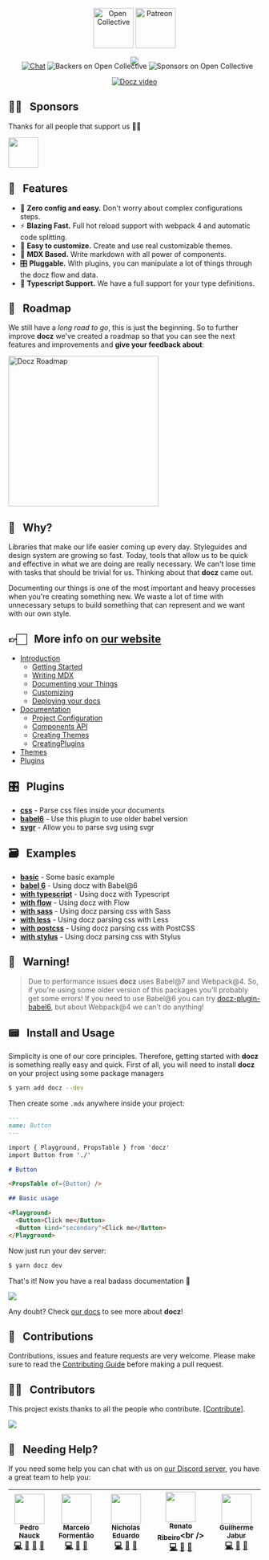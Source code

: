 <p align="center">
  <a href="https://opencollective.com/docz" target="_blank"><img src="https://cdn-std.dprcdn.net/files/acc_649651/Q5nVhT" height="80" alt="Open Collective"></a>
  <a href="https://www.patreon.com/pedronauck" target="_blank"><img src="https://cdn-std.dprcdn.net/files/acc_649651/plrSCT" height="80" alt="Patreon"></a>
</p>

<p align="center" style="margin-bottom: -20px">
  <img src="https://cdn-std.dprcdn.net/files/acc_649651/BSPk3z">
</p>

<p align="center">
  <img src="https://img.shields.io/npm/v/docz.svg" alt="">
  <img src="https://img.shields.io/badge/license-MIT-blue.svg" alt="">
  <img src="https://img.shields.io/npm/dt/docz.svg" alt="">
  <a href="https://discord.gg/YQE4MbD"><img src="https://img.shields.io/badge/chat-on%20discord-7289da.svg" alt="Chat"></a>
  <img src="https://opencollective.com/docz/backers/badge.svg" alt="Backers on Open Collective">
  <img src="https://opencollective.com/docz/sponsors/badge.svg" alt="Sponsors on Open Collective">
</p>


<p align="center">
  <a href="http://docz.site" target="_blank">
    <img src="https://cdn-std.dprcdn.net/files/acc_649651/lvs55S" alt="Docz video">
  </a>
</p>

## 🙌🏻 &nbsp; Sponsors

Thanks for all people that support us 🙏🏻

<a href="https://impulso.work" target="_blank">
  <img src="https://cdn-std.dprcdn.net/files/acc_649651/OosgCe" width="60">
</a>

## 🎩 &nbsp; Features

- 🧘 **Zero config and easy.** Don't worry about complex configurations steps.
- ⚡️ **Blazing Fast.** Full hot reload support with webpack 4 and automatic code splitting.
- 💅 **Easy to customize.** Create and use real customizable themes.
- 📝 **MDX Based.** Write markdown with all power of components.
- 🎛 **Pluggable.** With plugins, you can manipulate a lot of things through the docz flow and data.
- 🔐 **Typescript Support.** We have a full support for your type definitions.

## 🚀 &nbsp; Roadmap

We still have a *long road to go*, this is just the beginning. So to further improve **docz** we've created a roadmap so that you can see the next features and improvements and **give your feedback about**:

<a href="http://feedback.docz.site/roadmap" target="_blank">
  <img src="https://cdn-std.dprcdn.net/files/acc_649651/ogSCYY" alt="Docz Roadmap" width="300">
</a>

## 🤔 &nbsp; Why?

Libraries that make our life easier coming up every day. Styleguides and design system are growing so fast. Today, tools that allow us to be quick and effective in what we are doing are really necessary. We can't lose time with tasks that should be trivial for us. Thinking about that **docz** came out.

Documenting our things is one of the most important and heavy processes when you're creating something new. We waste a lot of time with unnecessary setups to build something that can represent and we want with our own style.

## 👉🏻 &nbsp; More info on [our website](https://docz.site)

- [Introduction](http://www.docz.site/introduction)
  - [Getting Started](http://www.docz.site/introduction/getting-started)
  - [Writing MDX](http://www.docz.site/introduction/writing-mdx)
  - [Documenting your Things](http://www.docz.site/introduction/documenting-your-things)
  - [Customizing](http://www.docz.site/introduction/customizing)
  - [Deploying your docs](http://www.docz.site/introduction/deploying-your-docs)
- [Documentation](http://www.docz.site/documentation)
  - [Project Configuration](http://www.docz.site/documentation/project-configuration)
  - [Components API](http://www.docz.site/documentation/components-api)
  - [Creating Themes](http://www.docz.site/documentation/creating-themes)
  - [CreatingPlugins](http://www.docz.site/documentation/creating-plugins)
- [Themes](http://www.docz.site/themes)
- [Plugins](http://www.docz.site/plugins)

## 🎛 &nbsp; Plugins

- **[css](https://github.com/pedronauck/docz/blob/master/packages/docz-plugin-css)** - Parse css files inside your documents
- **[babel6](https://github.com/pedronauck/docz/blob/master/packages/docz-plugin-babel6)** - Use this plugin to use older babel version
- **[svgr](https://github.com/pedronauck/docz/blob/master/packages/docz-plugin-svgr)** - Allow you to parse svg using svgr

## 🗃 &nbsp; Examples

- **[basic](https://github.com/pedronauck/docz/tree/master/examples/basic)** - Some basic example
- **[babel 6](https://github.com/pedronauck/docz/tree/master/examples/babel6)** - Using docz with Babel@6
- **[with typescript](https://github.com/pedronauck/docz/tree/master/examples/typescript)** - Using docz with Typescript
- **[with flow](https://github.com/pedronauck/docz/tree/master/examples/flow)** - Using docz with Flow
- **[with sass](https://github.com/pedronauck/docz/tree/master/examples/css-sass)** - Using docz parsing css with Sass
- **[with less](https://github.com/pedronauck/docz/tree/master/examples/css-less)** - Using docz parsing css with Less
- **[with postcss](https://github.com/pedronauck/docz/tree/master/examples/css-postcss)** - Using docz parsing css with PostCSS
- **[with stylus](https://github.com/pedronauck/docz/tree/master/examples/css-stylus)** - Using docz parsing css with Stylus

## 🚧 &nbsp; Warning!

> Due to performance issues **docz** uses Babel@7 and Webpack@4. So, if you're using some older version of this packages you'll probably get some errors! If you need to use Babel@6 you can try [docz-plugin-babel6](https://github.com/pedronauck/docz/blob/master/packages/docz-plugin-babel6), but about Webpack@4 we can't do anything!

## 📟 &nbsp; Install and Usage

Simplicity is one of our core principles. Therefore, getting started with **docz** is something really easy and quick. First of all, you will need to install **docz** on your project using some package managers

```bash
$ yarn add docz --dev
```

Then create some `.mdx` anywhere inside your project:

```markdown
---
name: Button
---

import { Playground, PropsTable } from 'docz'
import Button from './'

# Button

<PropsTable of={Button} />

## Basic usage

<Playground>
  <Button>Click me</Button>
  <Button kind="secondary">Click me</Button>
</Playground>
```

Now just run your dev server:

```bash
$ yarn docz dev
```

That's it! Now you have a real badass documentation 👊

![](https://cdn-std.dprcdn.net/files/acc_649651/7RRXv)

Any doubt? Check [our docs](http://docz.site) to see more about **docz**!

## 🤝 &nbsp; Contributions

Contributions, issues and feature requests are very welcome.
Please make sure to read the [Contributing Guide](/CONTRIBUTING.md) before making a pull request.

## 💪🏻 &nbsp; Contributors

This project exists thanks to all the people who contribute. [[Contribute](CONTRIBUTING.md)].

<a href="https://github.com/pedronauck/docz/graphs/contributors"><img src="https://opencollective.com/docz/contributors.svg?width=890&button=false" /></a>

## 💭 &nbsp; Needing Help?

If you need some help you can chat with us on [our Discord server](https://discord.gg/Qec87en), you have a great team to help you:

<!-- ALL-CONTRIBUTORS-LIST:START - Do not remove or modify this section -->
<!-- prettier-ignore -->
| [<img src="https://avatars3.githubusercontent.com/u/2029172?v=4" width="60px;"/><br /><sub><b>Pedro Nauck</b></sub>](https://github.com/pedronauck)<br />[💻](https://github.com/pedronauck/docz/commits?author=pedronauck "Code") [📖](https://github.com/pedronauck/docz/commits?author=pedronauck "Documentation") [🐛](https://github.com/pedronauck/docz/issues?q=author%3Apedronauck "Bug reports") [👀](#review-pedronauck "Reviewed Pull Requests") | [<img src="https://avatars3.githubusercontent.com/u/5435657?v=4" width="60px;"/><br /><sub><b>Marcelo Formentão</b></sub>](https://github.com/marceloavf)<br />[💻](https://github.com/pedronauck/docz/commits?author=marceloavf "Code") [📖](https://github.com/pedronauck/docz/commits?author=marceloavf "Documentation") [🐛](https://github.com/pedronauck/docz/issues?q=author%3Amarceloavf "Bug reports") | [<img src="https://avatars0.githubusercontent.com/u/3238901?s=460&v=4" width="60px;"/><br /><sub><b>Nicholas Eduardo</b></sub>](https://github.com/nicholasess)<br />[💻](https://github.com/pedronauck/docz/commits?author=nicholasess "Code") [📖](https://github.com/pedronauck/docz/commits?author=nicholasess "Documentation") [🐛](https://github.com/pedronauck/docz/issues?q=author%3Anicholasess "Bug reports") | [<img src="https://avatars2.githubusercontent.com/u/3277185?v=4" width="60px;"/><br /><sub><b>Renato Ribeiro</b></sub>](http://twitter.com/renatorib_)<br />[💻](https://github.com/pedronauck/docz/commits?author=renatorib "Code") [📖](https://github.com/pedronauck/docz/commits?author=renatorib "Documentation") [🐛](https://github.com/pedronauck/docz/issues?q=author%3Arenatorib "Bug reports") | [<img src="https://avatars0.githubusercontent.com/u/13947203?v=4" width="60px;"/><br /><sub><b>Guilherme Jabur</b></sub>](https://github.com/jaburcodes)<br />[💻](https://github.com/pedronauck/docz/commits?author=jaburcodes "Code") [📖](https://github.com/pedronauck/docz/commits?author=jaburcodes "Documentation") [🐛](https://github.com/pedronauck/docz/issues?q=author%3Ajaburcodes "Bug reports") |
| :---: | :---: | :---: | :---: | :---: |
<!-- ALL-CONTRIBUTORS-LIST:END -->
